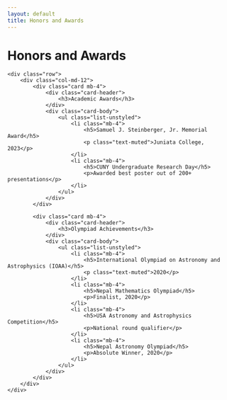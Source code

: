 ```yaml
---
layout: default
title: Honors and Awards
---
```


<div class="container mt-5">
    <h1 class="mb-5">Honors and Awards</h1>

    <div class="row">
        <div class="col-md-12">
            <div class="card mb-4">
                <div class="card-header">
                    <h3>Academic Awards</h3>
                </div>
                <div class="card-body">
                    <ul class="list-unstyled">
                        <li class="mb-4">
                            <h5>Samuel J. Steinberger, Jr. Memorial Award</h5>
                            <p class="text-muted">Juniata College, 2023</p>
                        </li>
                        <li class="mb-4">
                            <h5>CUNY Undergraduate Research Day</h5>
                            <p>Awarded best poster out of 200+ presentations</p>
                        </li>
                    </ul>
                </div>
            </div>

            <div class="card mb-4">
                <div class="card-header">
                    <h3>Olympiad Achievements</h3>
                </div>
                <div class="card-body">
                    <ul class="list-unstyled">
                        <li class="mb-4">
                            <h5>International Olympiad on Astronomy and Astrophysics (IOAA)</h5>
                            <p class="text-muted">2020</p>
                        </li>
                        <li class="mb-4">
                            <h5>Nepal Mathematics Olympiad</h5>
                            <p>Finalist, 2020</p>
                        </li>
                        <li class="mb-4">
                            <h5>USA Astronomy and Astrophysics Competition</h5>
                            <p>National round qualifier</p>
                        </li>
                        <li class="mb-4">
                            <h5>Nepal Astronomy Olympiad</h5>
                            <p>Absolute Winner, 2020</p>
                        </li>
                    </ul>
                </div>
            </div>
        </div>
    </div>
</div> 